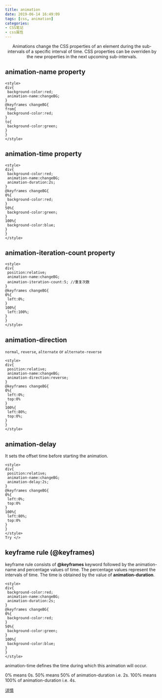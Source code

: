 ```yaml
---
title: animation
date: 2019-06-14 16:49:09
tags: [css, animation]
categories: 
- CSS笔记
- css属性
---
```

<center>Animations change the CSS properties of an element during the sub-intervals of a specific interval of time. CSS properties can be overriden by the new properties in the next upcoming sub-intervals.</center>
<!-- more -->

## animation-name property

```
<style>
div{
 background-color:red;
 animation-name:changeBG;
}
@keyframes changeBG{
from{
 background-color:red;
}
to{
 background-color:green;
}	
}
</style>
```

## animation-time property

```
<style>
div{
 background-color:red;
 animation-name:changeBG;
 animation-duration:2s;
}
@keyframes changeBG{
0%{
 background-color:red;
}
50%{
 background-color:green;
}
100%{
 background-color:blue;
}	
}
</style>
```

## animation-iteration-count property

```
<style>
div{
 position:relative;
 animation-name:changeBG;
 animation-iteration-count:5; //重复次数
}
@keyframes changeBG{
0%{
 left:0%;
}
100%{
 left:100%;
}	
}
</style>
```

## animation-direction

`normal`, `reverse`, `alternate` or `alternate-reverse`

```
<style>
div{
 position:relative;
 animation-name:changeBG;
 animation-direction:reverse;
}
@keyframes changeBG{
0%{
 left:0%;
 top:0%
}
100%{
 left:80%;
 top:0%;
}	
}
</style>
```

## animation-delay

It sets the offset time before starting the animation.

```
<style>
div{
 position:relative;
 animation-name:changeBG;
 animation-delay:2s;
}
@keyframes changeBG{
0%{
 left:0%;
 top:0%
}
100%{
 left:80%;
 top:0%
}
}
</style>
Try </>
```

## keyframe rule (@keyframes)

keyframe rule consists of **@keyframes** keyword followed by the animation-name and percentage values of time. The percentage values represent the intervals of time. The time is obtained by the value of **animation-duration**.

```
<style>
div{
 background-color:red;
 animation-name:changeBG;
 animation-duration:2s;
}
@keyframes changeBG{
0%{
 background-color:red;
}
50%{
 background-color:green;
}
100%{
 background-color:blue;
}	
}
</style>
```

animation-time defines the time during which this animation will occur.

0% means 0s. 
50% means 50% of animation-duration i.e. 2s.
100% means 100% of animation-duration i.e. 4s.

[详情](https://www.web4college.com/css/web-css-animation.php)

